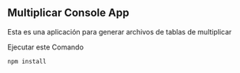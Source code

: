 ## Multiplicar Console App

Esta es una aplicación para generar archivos de tablas de multiplicar

Ejecutar este  Comando


```
npm install
```